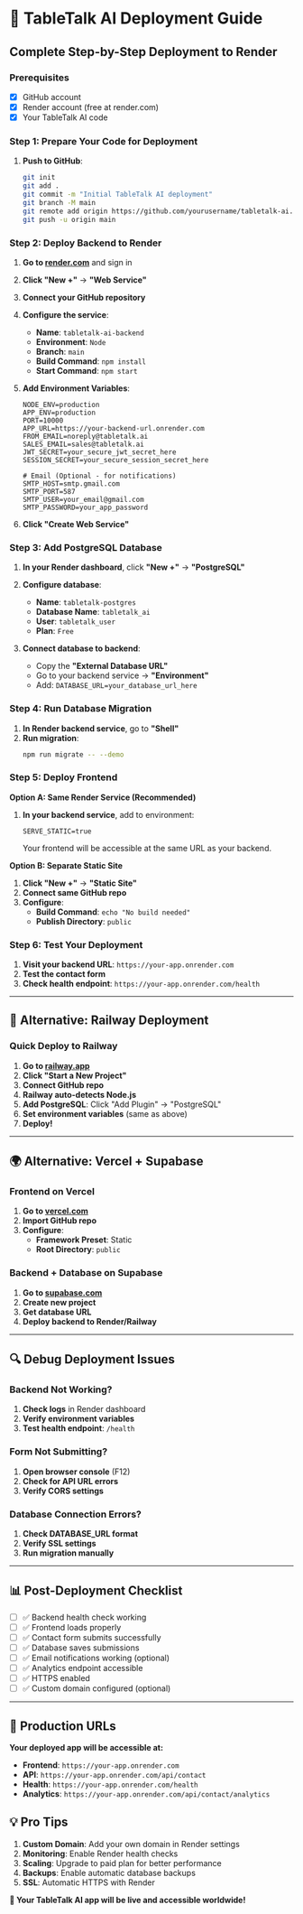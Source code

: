 # 🚀 TableTalk AI Deployment Guide

## Complete Step-by-Step Deployment to Render

### **Prerequisites**
- [x] GitHub account
- [x] Render account (free at render.com)
- [x] Your TableTalk AI code

### **Step 1: Prepare Your Code for Deployment**

1. **Push to GitHub**:
   ```bash
   git init
   git add .
   git commit -m "Initial TableTalk AI deployment"
   git branch -M main
   git remote add origin https://github.com/yourusername/tabletalk-ai.git
   git push -u origin main
   ```

### **Step 2: Deploy Backend to Render**

1. **Go to [render.com](https://render.com)** and sign in
2. **Click "New +"** → **"Web Service"**
3. **Connect your GitHub repository**
4. **Configure the service**:
   - **Name**: `tabletalk-ai-backend`
   - **Environment**: `Node`
   - **Branch**: `main`
   - **Build Command**: `npm install`
   - **Start Command**: `npm start`

5. **Add Environment Variables**:
   ```
   NODE_ENV=production
   APP_ENV=production
   PORT=10000
   APP_URL=https://your-backend-url.onrender.com
   FROM_EMAIL=noreply@tabletalk.ai
   SALES_EMAIL=sales@tabletalk.ai
   JWT_SECRET=your_secure_jwt_secret_here
   SESSION_SECRET=your_secure_session_secret_here
   
   # Email (Optional - for notifications)
   SMTP_HOST=smtp.gmail.com
   SMTP_PORT=587
   SMTP_USER=your_email@gmail.com
   SMTP_PASSWORD=your_app_password
   ```

6. **Click "Create Web Service"**

### **Step 3: Add PostgreSQL Database**

1. **In your Render dashboard**, click **"New +"** → **"PostgreSQL"**
2. **Configure database**:
   - **Name**: `tabletalk-postgres`
   - **Database Name**: `tabletalk_ai`
   - **User**: `tabletalk_user`
   - **Plan**: `Free`

3. **Connect database to backend**:
   - Copy the **"External Database URL"**
   - Go to your backend service → **"Environment"**
   - Add: `DATABASE_URL=your_database_url_here`

### **Step 4: Run Database Migration**

1. **In Render backend service**, go to **"Shell"**
2. **Run migration**:
   ```bash
   npm run migrate -- --demo
   ```

### **Step 5: Deploy Frontend**

**Option A: Same Render Service (Recommended)**
1. **In your backend service**, add to environment:
   ```
   SERVE_STATIC=true
   ```
   Your frontend will be accessible at the same URL as your backend.

**Option B: Separate Static Site**
1. **Click "New +"** → **"Static Site"**
2. **Connect same GitHub repo**
3. **Configure**:
   - **Build Command**: `echo "No build needed"`
   - **Publish Directory**: `public`

### **Step 6: Test Your Deployment**

1. **Visit your backend URL**: `https://your-app.onrender.com`
2. **Test the contact form**
3. **Check health endpoint**: `https://your-app.onrender.com/health`

---

## 🔧 Alternative: Railway Deployment

### **Quick Deploy to Railway**

1. **Go to [railway.app](https://railway.app)**
2. **Click "Start a New Project"**
3. **Connect GitHub repo**
4. **Railway auto-detects Node.js**
5. **Add PostgreSQL**: Click "Add Plugin" → "PostgreSQL"
6. **Set environment variables** (same as above)
7. **Deploy!**

---

## 🌍 Alternative: Vercel + Supabase

### **Frontend on Vercel**
1. **Go to [vercel.com](https://vercel.com)**
2. **Import GitHub repo**
3. **Configure**:
   - **Framework Preset**: Static
   - **Root Directory**: `public`

### **Backend + Database on Supabase**
1. **Go to [supabase.com](https://supabase.com)**
2. **Create new project**
3. **Get database URL**
4. **Deploy backend to Render/Railway**

---

## 🔍 Debug Deployment Issues

### **Backend Not Working?**
1. **Check logs** in Render dashboard
2. **Verify environment variables**
3. **Test health endpoint**: `/health`

### **Form Not Submitting?**
1. **Open browser console** (F12)
2. **Check for API URL errors**
3. **Verify CORS settings**

### **Database Connection Errors?**
1. **Check DATABASE_URL format**
2. **Verify SSL settings**
3. **Run migration manually**

---

## 📊 Post-Deployment Checklist

- [ ] ✅ Backend health check working
- [ ] ✅ Frontend loads properly  
- [ ] ✅ Contact form submits successfully
- [ ] ✅ Database saves submissions
- [ ] ✅ Email notifications working (optional)
- [ ] ✅ Analytics endpoint accessible
- [ ] ✅ HTTPS enabled
- [ ] ✅ Custom domain configured (optional)

---

## 🎯 Production URLs

**Your deployed app will be accessible at:**
- **Frontend**: `https://your-app.onrender.com`
- **API**: `https://your-app.onrender.com/api/contact`
- **Health**: `https://your-app.onrender.com/health`
- **Analytics**: `https://your-app.onrender.com/api/contact/analytics`

## 💡 Pro Tips

1. **Custom Domain**: Add your own domain in Render settings
2. **Monitoring**: Enable Render health checks
3. **Scaling**: Upgrade to paid plan for better performance
4. **Backups**: Enable automatic database backups
5. **SSL**: Automatic HTTPS with Render

**🎉 Your TableTalk AI app will be live and accessible worldwide!** 